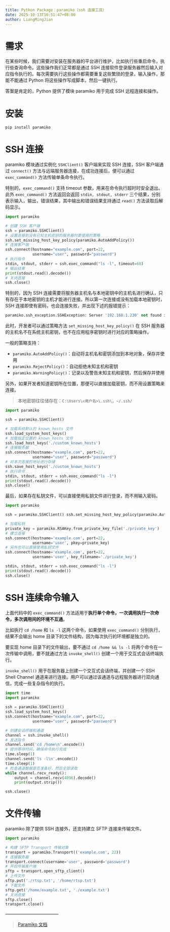 ```yaml
---
title: Python Package：paramiko（ssh 连接工具）
date: 2025-10-13T10:51:47+08:00
author: LiangMingJian
---
```


# 需求

在某些时候，我们需要对安装在服务器的平台进行维护，比如执行些重启命令，执行些查询命令。这些操作我们正常都是通过 SSH 连接软件登录服务器然后输入对应指令执行的。每次需要执行这些操作都需要重复这些繁琐的登录，输入操作，那能不能通过 Python 将这些操作写成脚本，然后一键执行。

答案是肯定的，Python 提供了模块 paramiko 用于完成 SSH 远程连接和操作。

# 安装

```python
pip install paramiko
```

# SSH 连接

paramiko 模块通过实例化 `SSHClient()` 客户端来实现 SSH 连接，SSH 客户端通过 `connect()` 方法与远端服务器连接，在成功连接后，便可以通过 `exec_command()` 方法传输单条命令执行。

特别的，`exec_command()` 支持 timeout 参数，用来在命令执行超时时安全退出。此外 `exec_command()` 方法返回会返回 `stdin, stdout, stderr` 三个结果，分别表示输入，输出，错误结果，其中输出和错误结果支持通过 `read()` 方法读取后解码显示。

```python
import paramiko 

# 创建 SSH 客户端 
ssh = paramiko.SSHClient()  
# 设置连接到没有已知主机密钥的服务器时要使用的策略
ssh.set_missing_host_key_policy(paramiko.AutoAddPolicy())  
# 连接客户端
ssh.connect(hostname="example.com", port=22, 
			username="user", password="password")  
# 执行指令
stdin, stdout, stderr = ssh.exec_command("ls -l", timeout=60)  
# 输出结果
print(stdout.read().decode())  
# 关闭连接
ssh.close()
```

特别的，因为 SSH 连接需要将服务器主机名与本地密钥中的主机名进行确认，只有存在于本地密钥的主机才能进行连接。所以第一次连接或没有加载本地密钥时，SSH 连接即使有密码，也会连接失败，并出现下述的报错提示：

```python
paramiko.ssh_exception.SSHException: Server '192.168.1.230' not found in known_hosts
```

此时，开发者可以通过策略方法 `set_missing_host_key_policy()` 在 SSH 服务器的主机名不在系统主机密钥，也不在应用程序密钥时进行对应的策略操作。

一般的策略支持：

- `paramiko.AutoAddPolicy()`：自动将主机名和密钥添加到本地对象，保存并使用
- `paramiko.RejectPolicy()`：自动拒绝未知主机和密钥
- `paramiko.WarningPolicy()`：记录以及警告未知主机和密钥，然后保存并使用

另外，如果开发者知道密钥所在位置，那便可以直接加载密钥，而不用设置策略来连接。

> 本地密钥往往储存在：`C:\Users\<用户名>\.ssh\`，`~/.ssh/`

```python
import paramiko 

ssh = paramiko.SSHClient()  

# 加载系统默认的 known_hosts 文件
ssh.load_system_host_keys()  
# 加载指定位置的 known_hosts 文件
ssh.load_host_keys('./custom_known_hosts')
# 连接服务器
ssh.connect(hostname="example.com", port=22, 
			username="user", password="password")  
# 对本次连接的地址进行存储
ssh.save_host_keys('./custom_known_hosts')
# 执行命令
stdin, stdout, stderr = ssh.exec_command("ls -l")  
print(stdout.read().decode())  
ssh.close()
```

最后，如果存在私钥文件，可以直接使用私钥文件进行登录，而不用输入密码。

```python
import paramiko 

ssh = paramiko.SSHClient() ssh.set_missing_host_key_policy(paramiko.AutoAddPolicy())

# 加载私钥
private_key = paramiko.RSAKey.from_private_key_file('./private_key') 
# 建立连接
ssh.connect(hostname='example.com', port=22, 
			username='user', pkey=private_key) 
# 另外也可以直接使用私钥文件
ssh.connect(hostname='example.com', port=22, 
			username='user', key_filename='./private_key') 

stdin, stdout, stderr = ssh.exec_command("ls -l")  
print(stdout.read().decode())  
ssh.close()
```

# SSH 连续命令输入

上面代码中的 `exec_command()` 方法适用于**执行单个命令，一次调用执行一次命令，多次调用间的环境不互通**。

比如执行 `cd /home` 和 `ls -l` 这两个命令，如果使用 `exec_command()` 分别执行，结果不会输出 home 目录下的文件结构，因为每次执行的环境都是独立的。

要实现 home 目录下的文件输出，要不通过 `cd /home && ls -l` 将两个命令在一次传输中调用，要不就通过方法 `invoke_shell()` 创建一个用于交互式会话终端执行。

`invoke_shell()` 用于在服务器上创建一个交互式会话终端，并创建一个 SSH Shell Channel 通道来进行连接。用户可以通过该通道与远程服务器进行双向通信，完成一些复杂指令的执行。

```python
import time  
import paramiko  
  
ssh = paramiko.SSHClient()  
ssh.load_system_host_keys()  
ssh.connect(hostname="example.com", port=22, 
			username="user", password="password")  

# 创建会话终端和通道
channel = ssh.invoke_shell()  
# 发送指令
channel.send('cd /home\n'.encode())  
# 提供等待时间，确保命令执行完成  
time.sleep(1)  
channel.send('ls -l\n'.encode())  
time.sleep(1)  
# 检查通道数据是否准备好，然后全部读取
while channel.recv_ready():  
    output = channel.recv(4096).decode()  
    print(output.strip())  

ssh.close()
```

# 文件传输

paramiko 除了提供 SSH 连接外，还支持建立 SFTP 连接来传输文件。

```python
import paramiko  

# 构建 SFTP Transport 传输对象
transport = paramiko.Transport(('example.com', 22))  
# 连接服务器
transport.connect(username='user', password='password')  
# 开启传输客户端
sftp = transport.open_sftp_client()  
# 上传文件
sftp.put('./rtsp.txt', '/home/rtsp.txt')
# 下载文件
sftp.get('/home/example.txt', './example.txt')
# 关闭连接
sftp.close()  
transport.close()
```

————————————

> [ Paramiko 文档 ](https://docs.paramiko.org/en/stable/index.html)
